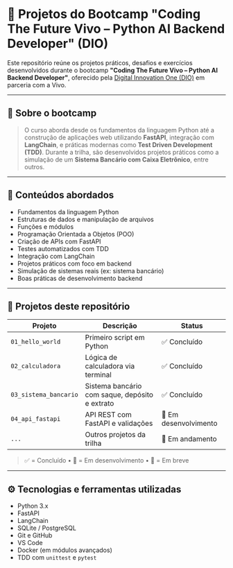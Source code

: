 # 🚀 Projetos do Bootcamp "Coding The Future Vivo – Python AI Backend Developer" (DIO)

Este repositório reúne os projetos práticos, desafios e exercícios desenvolvidos durante o bootcamp **"Coding The Future Vivo – Python AI Backend Developer"**, oferecido pela [Digital Innovation One (DIO)](https://www.dio.me/) em parceria com a Vivo.

---

## 📘 Sobre o bootcamp
> O curso aborda desde os fundamentos da linguagem Python até a construção de aplicações web utilizando **FastAPI**, integração com **LangChain**, e práticas modernas como **Test Driven Development (TDD)**. Durante a trilha, são desenvolvidos projetos práticos como a simulação de um **Sistema Bancário com Caixa Eletrônico**, entre outros.

---

## 🧠 Conteúdos abordados
- Fundamentos da linguagem Python
- Estruturas de dados e manipulação de arquivos
- Funções e módulos
- Programação Orientada a Objetos (POO)
- Criação de APIs com FastAPI
- Testes automatizados com TDD
- Integração com LangChain
- Projetos práticos com foco em backend
- Simulação de sistemas reais (ex: sistema bancário)
- Boas práticas de desenvolvimento backend

---

## 📁 Projetos deste repositório
| Projeto | Descrição | Status |
|--------|-----------|--------|
| `01_hello_world` | Primeiro script em Python | ✅ Concluído |
| `02_calculadora` | Lógica de calculadora via terminal | ✅ Concluído |
| `03_sistema_bancario` | Sistema bancário com saque, depósito e extrato | ✅ Concluído |
| `04_api_fastapi` | API REST com FastAPI e validações | 🚧 Em desenvolvimento |
| `...` | Outros projetos da trilha | 🔄 Em andamento |

> ✅ = Concluído • 🚧 = Em desenvolvimento • 🔄 = Em breve

---

## ⚙️ Tecnologias e ferramentas utilizadas
- Python 3.x
- FastAPI
- LangChain
- SQLite / PostgreSQL
- Git e GitHub
- VS Code
- Docker (em módulos avançados)
- TDD com `unittest` e `pytest`
